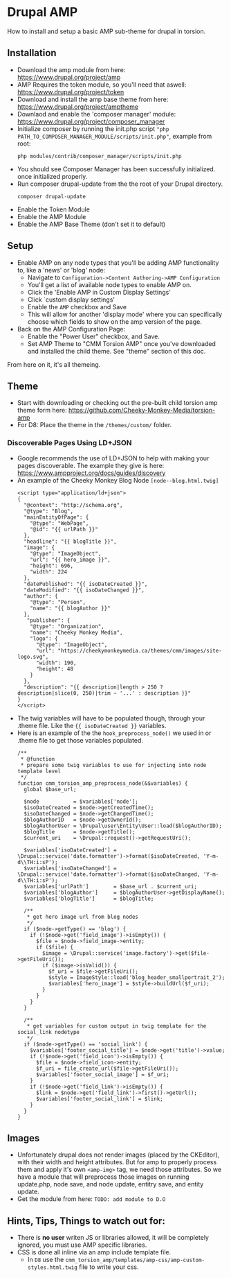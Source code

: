 # **Drupal AMP**
How to install and setup a basic AMP sub-theme for drupal in torsion.

## Installation
* Download the amp module from here: https://www.drupal.org/project/amp
* AMP Requires the token module, so you'll need that aswell: https://www.drupal.org/project/token
* Download and install the amp base theme from here: https://www.drupal.org/project/amptheme
* Downlaod and enable the 'composer manager' module: https://www.drupal.org/project/composer_manager
* Initialize composer by running the init.php script `"php PATH_TO_COMPOSER_MANAGER_MODULE/scripts/init.php"`, example from root:
    ````
    php modules/contrib/composer_manager/scripts/init.php 
    ````
* You should see Composer Manager has been successfully initialized. once initialized properly.
* Run composer drupal-update from the the root of your Drupal directory.
    ````
    composer drupal-update
    ````
* Enable the Token Module
* Enable the AMP Module
* Enable the AMP Base Theme (don't set it to default)

## Setup
* Enable AMP on any node types that you'll be adding AMP functionality to, like a 'news' or 'blog' node:
    * Navigate to `Configuration->Content Authoring->AMP Configuration`
    * You'll get a list of available node types to enable AMP on.
    * Click the 'Enable AMP in Custom Display Settings'
    * Click `custom display settings'
    * Enable the `AMP` checkbox and Save
    * This will allow for another 'display mode' where you can specifically choose which fields to show on the amp version of the page.
* Back on the AMP Configuration Page:
    * Enable the "Power User" checkbox, and Save.
    * Set AMP Theme to "CMM Torsion AMP" once you've downloaded and installed the child theme. See "theme" section of this doc.

From here on it, it's all themeing.

## Theme
 * Start with downloading or checking out the pre-built child torsion amp theme form here: https://github.com/Cheeky-Monkey-Media/torsion-amp
 * For D8: Place the theme in the `/themes/custom/` folder.
### Discoverable Pages Using LD+JSON
 * Google recommends the use of LD+JSON to help with making your pages discoverable.  The example they give is here: https://www.ampproject.org/docs/guides/discovery
 * An example of the Cheeky Monkey Blog Node `[node--blog.html.twig]`
    ````
    <script type="application/ld+json">
    {
      "@context": "http://schema.org",
      "@type": "Blog",
      "mainEntityOfPage": {
        "@type": "WebPage",
        "@id": "{{ urlPath }}"
      },
      "headline": "{{ blogTitle }}",
      "image": {
        "@type": "ImageObject",
        "url": "{{ hero_image }}",
        "height": 696,
        "width": 224
      },
      "datePublished": "{{ isoDateCreated }}",
      "dateModified": "{{ isoDateChanged }}",
      "author": {
        "@type": "Person",
        "name": "{{ blogAuthor }}"
      },
       "publisher": {
        "@type": "Organization",
        "name": "Cheeky Monkey Media",
        "logo": {
          "@type": "ImageObject",
          "url": "https://cheekymonkeymedia.ca/themes/cmm/images/site-logo.svg",
          "width": 190,
          "height": 48
        }
      },
      "description": "{{ description|length > 250 ? description|slice(0, 250)|trim ~ '...' : description }}"
    }
    </script>
    ````
 * The twig variables will have to be populated though, through your .theme file. Like the `{{ isoDateCreated }}` variables.
 * Here is an example of the the `hook_preprocess_node()` we used in or .theme file to get those variables populated.
    ````
    /**
     * @function
     * prepare some twig variables to use for injecting into node template level
     */
    function cmm_torsion_amp_preprocess_node(&$variables) {
      global $base_url;
    
      $node           = $variables['node'];
      $isoDateCreated = $node->getCreatedTime();
      $isoDateChanged = $node->getChangedTime();
      $blogAuthorID   = $node->getOwnerId();
      $blogAuthorUser = \Drupal\user\Entity\User::load($blogAuthorID);
      $blogTitle      = $node->getTitle();
      $current_uri    = \Drupal::request()->getRequestUri();
    
      $variables['isoDateCreated'] = \Drupal::service('date.formatter')->format($isoDateCreated, 'Y-m-d\\TH:i:sP');
      $variables['isoDateChanged'] = \Drupal::service('date.formatter')->format($isoDateChanged, 'Y-m-d\\TH:i:sP');
      $variables['urlPath']        = $base_url . $current_uri;
      $variables['blogAuthor']     = $blogAuthorUser->getDisplayName();
      $variables['blogTitle']      = $blogTitle;
    
      /**
       * get hero image url from blog nodes
       */
      if ($node->getType() == 'blog') {
        if (!$node->get('field_image')->isEmpty()) {
          $file = $node->field_image->entity;
          if ($file) {
            $image = \Drupal::service('image.factory')->get($file->getFileUri());
            if ($image->isValid()) {
              $f_uri = $file->getFileUri();
              $style = ImageStyle::load('blog_header_smallportrait_2');
              $variables['hero_image'] = $style->buildUrl($f_uri);
            }
          }
        }
      }
    
      /**
       * get variables for custom output in twig template for the social_link nodetype
       */
      if ($node->getType() == 'social_link') {
        $variables['footer_social_title'] = $node->get('title')->value;
        if (!$node->get('field_icon')->isEmpty()) {
          $file = $node->field_icon->entity;
          $f_uri = file_create_url($file->getFileUri());
          $variables['footer_social_image'] = $f_uri;
        }
        if (!$node->get('field_link')->isEmpty()) {
          $link = $node->get('field_link')->first()->getUrl();
          $variables['footer_social_link'] = $link;
        }
      }
    }
    ````

## Images
 * Unfortunately drupal does not render images (placed by the CKEditor), with their width and height attributes. But for amp to properly process them and apply it's own `<amp-img>` tag, we need those attributes.  So we have a module that will preprocess those images on running update.php, node save, and node update, entitry save, and entity update.
 * Get the module from here: `TODO: add module to D.O`

## Hints, Tips, Things to watch out for:
 * There is **no user** writen JS or libraries allowed, it will be completely ignored, you must use AMP specific libraries.
 * CSS is done all inline via an amp include template file.
    * In `D8` use the `cmm_torsion_amp/templates/amp-css/amp-custom-styles.html.twig` file to write your css.
